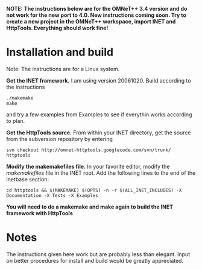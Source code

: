 **NOTE: The instructions below are for the OMNeT++ 3.4 version and do not work for the new port to 4.0. New instructions coming soon. Try to create a new project in the OMNeT++ workspace, import INET and HttpTools. Everything should work fine!**

# Installation and build #

Note: The instructions are for a Linux system.

**Get the INET framework.** I am using version 20061020. Build according to the instructions
```
./makemake
make
```
and try a few examples from Examples to see if everythin works according to plan.

**Get the HttpTools source.** From within your INET directory, get the source from the subversion repository by entering
```
svn checkout http://omnet-httptools.googlecode.com/svn/trunk/ httptools
```

**Modify the makemakefiles file.** In your favorite editor, modify the _makemakefiles_ file in the INET root. Add the following lines to the end of the inetbase section:
```
cd httptools && $(MAKEMAKE) $(OPTS) -n -r $(ALL_INET_INCLUDES) -X Documentation -X Tests -X Examples 
```

**You will need to do a makemake and make again to build the INET framework with HttpTools**

# Notes #

The instructions given here work but are probably less than elegant. Input on better procedures for install and build would be greatly appreciated.